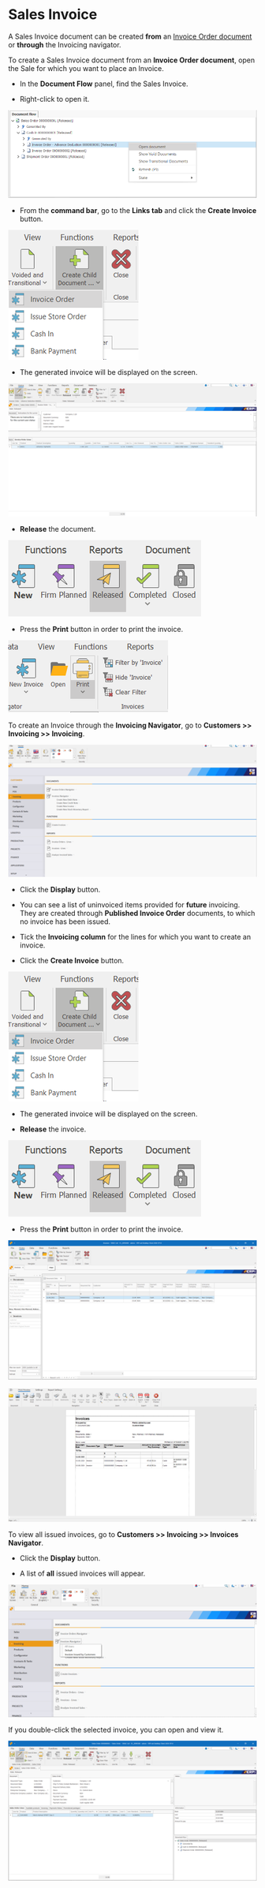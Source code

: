 # Sales Invoice

A Sales Invoice document can be created **from** an [Invoice Order document](https://github.com/ErpNetDocs/winclient/blob/master/step-by-step/invoice-order.md) or **through** the Invoicing navigator.

To create a Sales Invoice document from an **Invoice Order document**, open the Sale for which you want to place an Invoice.

-	In the **Document Flow** panel, find the Sales Invoice.

-	Right-click to open it.
 
![Release](pictures/documentflowopeninvoice.png)

-	From the **command bar**, go to the **Links tab** and click the **Create Invoice** button.

![Release](pictures/createnewinvoiceorder.png)

-	The generated invoice will be displayed on the screen.
 
![Release](pictures/invoice1.png)

-	**Release** the document.
 
![Release](pictures/releasedocument.png)

-	Press the **Print** button in order to print the invoice.

![Release](pictures/printicon.png)

To create an Invoice through the **Invoicing Navigator**, go to <b>Customers >> Invoicing >> Invoicing</b>.

![Release](pictures/customersinvoicing1.png)
  
- Click the **Display** button.
  
- You can see a list of uninvoiced items provided for **future** invoicing. They are created through **Published Invoice Order** documents, to which no invoice has been issued.
  
- Tick the **Invoicing column** for the lines for which you want to create an invoice.
  
-	Click the **Create Invoice** button. 
 
![Release](pictures/createnewinvoiceorder.png)
  
-	The generated invoice will be displayed on the screen. 
  
- **Release** the invoice.
 
![Release](pictures/releasedocument.png)
  
-	Press the **Print** button in order to print the invoice.
 
![Release](pictures/toprintwide.png)

![Release](pictures/printinvoice1.png)

To view all issued invoices, go to <b>Customers >> Invoicing >> Invoices Navigator</b>.
  
- Click the **Display** button.
  
- A list of **all** issued invoices will appear.
  
![Picture](pictures/Invoicingnavigator.png) 

If you double-click the selected invoice, you can open and view it.

![Release](pictures/salinvoice.png)



